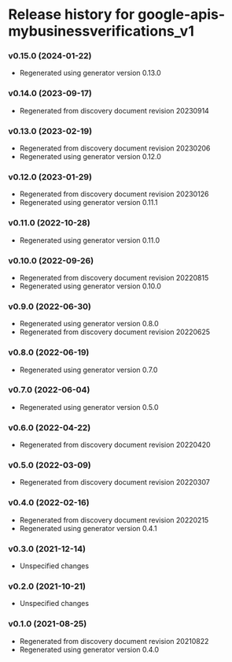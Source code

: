 # Release history for google-apis-mybusinessverifications_v1

### v0.15.0 (2024-01-22)

* Regenerated using generator version 0.13.0

### v0.14.0 (2023-09-17)

* Regenerated from discovery document revision 20230914

### v0.13.0 (2023-02-19)

* Regenerated from discovery document revision 20230206
* Regenerated using generator version 0.12.0

### v0.12.0 (2023-01-29)

* Regenerated from discovery document revision 20230126
* Regenerated using generator version 0.11.1

### v0.11.0 (2022-10-28)

* Regenerated using generator version 0.11.0

### v0.10.0 (2022-09-26)

* Regenerated from discovery document revision 20220815
* Regenerated using generator version 0.10.0

### v0.9.0 (2022-06-30)

* Regenerated using generator version 0.8.0
* Regenerated from discovery document revision 20220625

### v0.8.0 (2022-06-19)

* Regenerated using generator version 0.7.0

### v0.7.0 (2022-06-04)

* Regenerated using generator version 0.5.0

### v0.6.0 (2022-04-22)

* Regenerated from discovery document revision 20220420

### v0.5.0 (2022-03-09)

* Regenerated from discovery document revision 20220307

### v0.4.0 (2022-02-16)

* Regenerated from discovery document revision 20220215
* Regenerated using generator version 0.4.1

### v0.3.0 (2021-12-14)

* Unspecified changes

### v0.2.0 (2021-10-21)

* Unspecified changes

### v0.1.0 (2021-08-25)

* Regenerated from discovery document revision 20210822
* Regenerated using generator version 0.4.0

